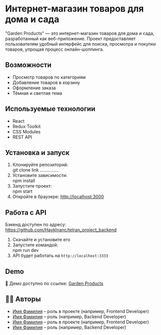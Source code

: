 # Интернет-магазин товаров для дома и сада  

"Garden Products" — это интернет-магазин товаров для дома и сада, разработанный как веб-приложение. Проект предоставляет пользователям удобный интерфейс для поиска, просмотра и покупки товаров, упрощая процесс онлайн-шоппинга.


## Возможности  
- Просмотр товаров по категориям  
- Добавление товаров в корзину  
- Оформление заказа  
- Тёмная и светлая тема  


## Используемые технологии  
- React  
- Redux Toolkit  
- CSS Modules  
- REST API  


## Установка и запуск  
1. Клонируйте репозиторий:  
git clone link ...............
2. Установите зависимости:  
npm install
3. Запустите проект:  
npm start
4. Откройте в браузере: [http://localhost:3000](http://localhost:3000)  



## Работа с API  
Бэкенд доступен по адресу: https://github.com/HaykInanc/telran_project_backend  
1. Скачайте и установите его  
2. Запустите командой:  
npm run dev
3. API будет работать на `http://localhost:3333`




## Demo
🚀 Демо доступно по ссылке: [Garden Products](https://your-project-link.com)



## 👨‍💻 Авторы

- [Имя Фамилия](https://github.com/username) – роль в проекте (например, Frontend Developer)
- [Имя Фамилия](https://github.com/username) – роль (например, Backend Developer)
- [Имя Фамилия](https://github.com/username) – роль в проекте (например, Frontend Developer)
- [Имя Фамилия](https://github.com/username) – роль (например, Backend Developer)
